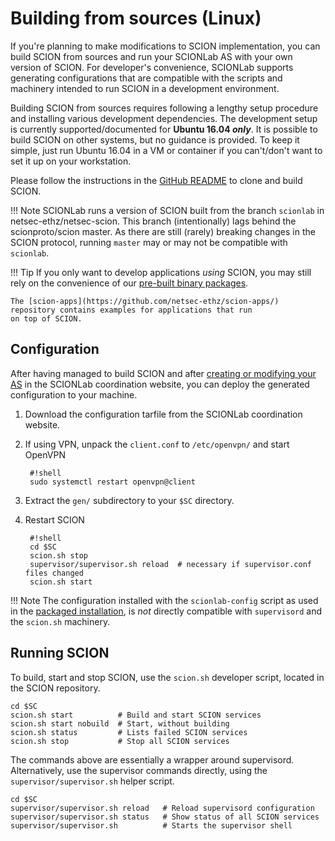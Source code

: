 # Building from sources (Linux)

If you're planning to make modifications to SCION implementation, you can build SCION from sources and run your SCIONLab AS with your own version of SCION.
For developer's convenience, SCIONLab supports generating configurations that are compatible with the scripts and machinery intended to run SCION in a development environment.

Building SCION from sources requires following a lengthy setup procedure and installing various development dependencies.
The development setup is currently supported/documented for **Ubuntu 16.04 _only_**.
It is possible to build SCION on other systems, but no guidance is provided. To keep it simple, just run Ubuntu 16.04 in a VM or container if you can't/don't want to set it up on your workstation.

Please follow the instructions in the [GitHub README](https://github.com/netsec-ethz/netsec-scion/) to clone and build SCION.

!!! Note
    SCIONLab runs a version of SCION built from the branch `scionlab` in netsec-ethz/netsec-scion.
    This branch (intentionally) lags behind the scionproto/scion master. As there are still (rarely) breaking changes in the SCION protocol, running `master` may or may not be compatible with `scionlab`.


!!! Tip
    If you only want to develop applications _using_ SCION, you may still rely on the convenience of our [pre-built binary packages](../install/pkg.md).

    The [scion-apps](https://github.com/netsec-ethz/scion-apps/) repository contains examples for applications that run
    on top of SCION.


## Configuration

After having managed to build SCION and after [creating or modifying your AS](../config/create_as.md) in the SCIONLab coordination website, you can deploy the generated configuration to your machine.

1. Download the configuration tarfile from the SCIONLab coordination website.
2. If using VPN, unpack the `client.conf` to `/etc/openvpn/` and start OpenVPN

        #!shell
        sudo systemctl restart openvpn@client

3. Extract the `gen/` subdirectory to your `$SC` directory.

4. Restart SCION

        #!shell
        cd $SC
        scion.sh stop
        supervisor/supervisor.sh reload  # necessary if supervisor.conf files changed
        scion.sh start


!!! Note
    The configuration installed with the `scionlab-config` script as used in the [packaged installation](../install/pkg.md#configuration), is *not* directly compatible
    with `supervisord` and the `scion.sh` machinery.


## Running SCION

To build, start and stop SCION, use the `scion.sh` developer script, located in the SCION repository.

```shell
cd $SC
scion.sh start          # Build and start SCION services
scion.sh start nobuild  # Start, without building
scion.sh status         # Lists failed SCION services
scion.sh stop           # Stop all SCION services
```

The commands above are essentially a wrapper around supervisord.
Alternatively, use the supervisor commands directly, using the `supervisor/supervisor.sh` helper script.
```shell
cd $SC
supervisor/supervisor.sh reload   # Reload supervisord configuration
supervisor/supervisor.sh status   # Show status of all SCION services
supervisor/supervisor.sh          # Starts the supervisor shell
```
